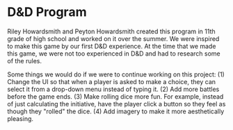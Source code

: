 # D&D Program
Riley Howardsmith and Peyton Howardsmith created this program in 11th grade of high school and worked on it over the summer. We were inspired to make this game by our first D&D experience. At the time that we made this game, we were not too experienced in D&D and had to research some of the rules.

Some things we would do if we were to continue working on this project:
(1) Change the UI so that when a player is asked to make a choice, they can select it from a drop-down menu instead of typing it.
(2) Add more battles before the game ends.
(3) Make rolling dice more fun. For example, instead of just calculating the initiative, have the player click a button so they feel as though they "rolled" the dice.
(4) Add imagery to make it more aesthetically pleasing.
